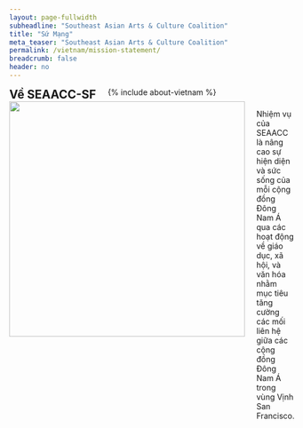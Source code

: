 ```yaml
---
layout: page-fullwidth
subheadline: "Southeast Asian Arts & Culture Coalition"
title: "Sứ Mạng"
meta_teaser: "Southeast Asian Arts & Culture Coalition"
permalink: /vietnam/mission-statement/
breadcrumb: false
header: no
---
```

<!--more-->
<div class="row">
<div class="bible-index medium-4 medium-push-8 columns">
<h2 style="margin: 0px">Về SEAACC-SF</h2>
        {% include about-vietnam %}
</div><!-- /.medium-4.columns -->
<div class="medium-8 medium-pull-4 columns" markdown="1">
<img width="424" src="{{ site.urlimg }}seaacc-logo.png">

Nhiệm vụ của SEAACC là nâng cao sự hiện diện và sức sống của mỗi cộng đồng Đông Nam Á qua các hoạt động về giáo dục, xã hội, và văn hóa nhằm mục tiêu tăng cường các mối liên hệ giữa các cộng đồng Đông Nam Á trong vùng Vịnh San Francisco.

</div><!-- /.row -->
